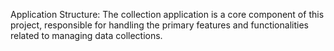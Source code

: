 Application Structure:
The collection application is a core component of this project, responsible for handling the primary features and functionalities related to managing data collections.
